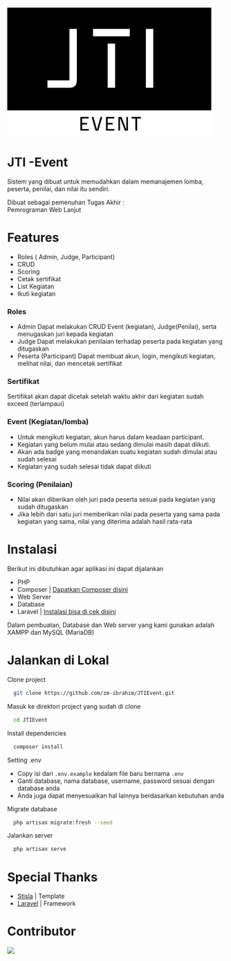
![Logo](https://raw.githubusercontent.com/zm-ibrahim/JTIEvent/master/public/assets/img/pwlBesar.png)


# JTI -Event

Sistem yang dibuat untuk memudahkan dalam memanajemen lomba, peserta, penilai, dan nilai itu sendiri.

Dibuat sebagai pemenuhan Tugas Akhir :<br>
Pemrograman Web Lanjut

# Features

- Roles ( Admin, Judge, Participant)
- CRUD
- Scoring
- Cetak sertifikat
- List Kegiatan
- Ikuti kegiatan

### Roles 
-  Admin
Dapat melakukan CRUD Event (kegiatan), Judge(Penilai), serta menugaskan juri kepada kegiatan
- Judge
Dapat melakukan penilaian terhadap peserta pada kegiatan yang ditugaskan
- Peserta (Participant)
Dapat membuat akun, login, mengikuti kegiatan, melihat nilai, dan mencetak sertifikat

### Sertifikat
Sertifikat akan dapat dicetak setelah waktu akhir dari kegiatan sudah exceed (terlampaui)

### Event (Kegiatan/lomba)
- Untuk mengikuti kegiatan, akun harus dalam keadaan participant. 
- Kegiatan yang belum mulai atau sedang dimulai masih dapat diikuti.
- Akan ada badge yang menandakan suatu kegiatan sudah dimulai atau sudah selesai
- Kegiatan yang sudah selesai tidak dapat diikuti

### Scoring (Penilaian)
- Nilai akan diberikan oleh juri pada peserta sesuai pada kegiatan yang sudah ditugaskan
- Jika lebih dari satu juri memberikan nilai pada peserta yang sama pada kegiatan yang sama, nilai yang diterima adalah hasil rata-rata





# Instalasi

Berikut ini dibutuhkan agar aplikasi ini dapat dijalankan

- PHP
- Composer | [Dapatkan Composer disini](https://getcomposer.org/download/)
- Web Server
- Database
- Laravel | [Instalasi bisa di cek disini](https://laravel.com/docs/10.x/installation)

Dalam pembuatan, Database dan Web server yang kami gunakan adalah XAMPP dan MySQL (MariaDB)
# Jalankan di Lokal

Clone project

```bash
  git clone https://github.com/zm-ibrahim/JTIEvent.git
```

Masuk ke direktori project yang sudah di clone

```bash
  cd JTIEvent
```

Install dependencies

```bash
  composer install
```

Setting .env

- Copy isi dari ```.env.example``` kedalam file baru bernama ```.env```
- Ganti database, nama database, username, password sesuai dengan database anda
- Anda juga dapat menyesuaikan hal lainnya berdasarkan kebutuhan anda


Migrate database
```bash
  php artisan migrate:fresh --seed
```

Jalankan server

```bash
  php artisan serve
```


# Special Thanks

 - [Stisla](https://github.com/stisla/stisla) | Template
 - [Laravel](https://laravel.com/) | Framework

# Contributor
<a href="https://github.com/zm-ibrahim/JTIEvent/graphs/contributors">
  <img src="https://contrib.rocks/image?repo=zm-ibrahim/JTIEvent" />
</a>
